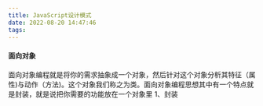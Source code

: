 ```yaml
---
title: JavaScript设计模式
date: 2022-08-20 14:47:46
tags:
---
```


#### 面向对象
面向对象编程就是将你的需求抽象成一个对象，然后针对这个对象分析其特征（属性)与动作（方法)。这个对象我们称之为类。面向对象编程思想其中有一个特点就是封装，就是说把你需要的功能放在一个对象里
1、封装
